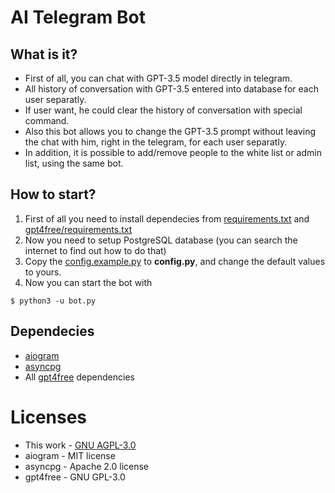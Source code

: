 # AI Telegram Bot
## What is it?
* First of all, you can chat with GPT-3.5 model directly in telegram.
* All history of conversation with GPT-3.5 entered into database for each user separatly.
* If user want, he could clear the history of conversation with special command.
* Also this bot allows you to change the GPT-3.5 prompt without leaving the chat with him, right in the telegram, for each user separatly.
* In addition, it is possible to add/remove people to the white list or admin list, using the same bot.
## How to start?
1. First of all you need to install dependecies from [requirements.txt](requirements.txt) and [gpt4free/requirements.txt](gpt4free/requirements.txt)
2. Now you need to setup PostgreSQL database (you can search the internet to find out how to do that)
3. Copy the [config.example.py](config.example.py) to **config.py**, and change the default values to yours.
4. Now you can start the bot with
```console
$ python3 -u bot.py
```
## Dependecies
* [aiogram](https://github.com/aiogram/aiogram)
* [asyncpg](https://github.com/MagicStack/asyncpg)
* All [gpt4free](https://github.com/xtekky/gpt4free) dependencies
# Licenses
* This work - [GNU AGPL-3.0](LICENSE.md)
* aiogram - MIT license
* asyncpg - Apache 2.0 license
* gpt4free - GNU GPL-3.0
